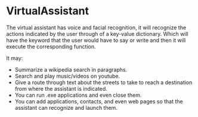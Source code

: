 # VirtualAssistant

The virtual assistant has voice and facial recognition,
it will recognize the actions indicated by the user through of a key-value dictionary.
Which will have the keyword that the user would have to say or write and then it will execute the corresponding function.


It may:
- Summarize a wikipedia search in paragraphs.
- Search and play music/videos on youtube.
- Give a route through text about the streets to take to reach a destination from where the assistant is indicated.
- You can run .exe applications and even close them.
- You can add applications, contacts, and even web pages so that the assistant can recognize and launch them.
